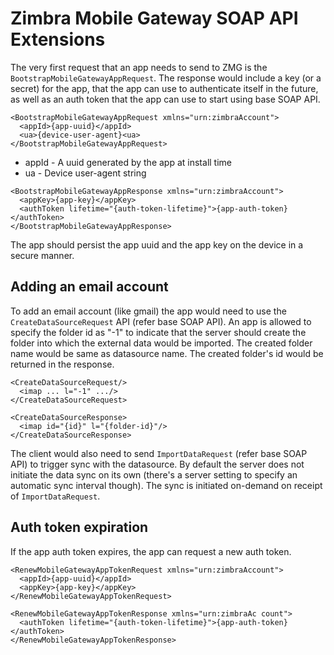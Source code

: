 Zimbra Mobile Gateway SOAP API Extensions
=========================================

The very first request that an app needs to send to ZMG is the `BootstrapMobileGatewayAppRequest`.
The response would include a key (or a secret) for the app, that the app can use to authenticate itself in the future,
as well as an auth token that the app can use to start using base SOAP API.

````
<BootstrapMobileGatewayAppRequest xmlns="urn:zimbraAccount">
  <appId>{app-uuid}</appId>
  <ua>{device-user-agent}<ua>
</BootstrapMobileGatewayAppRequest>
````

  - appId - A uuid generated by the app at install time
  - ua    - Device user-agent string

````
<BootstrapMobileGatewayAppResponse xmlns="urn:zimbraAccount">
  <appKey>{app-key}</appKey>
  <authToken lifetime="{auth-token-lifetime}">{app-auth-token}</authToken>
</BootstrapMobileGatewayAppResponse>
````

The app should persist the app uuid and the app key on the device in a secure manner.

Adding an email account
-----------------------

To add an email account (like gmail) the app would need to use the `CreateDataSourceRequest` API (refer base SOAP API).
An app is allowed to specify the folder id as "-1" to indicate that the server should create the folder into which
the external data would be imported. The created folder name would be same as datasource name. The created folder's id
would be returned in the response.

````
<CreateDataSourceRequest/>
  <imap ... l="-1" .../>
</CreateDataSourceRequest>

<CreateDataSourceResponse>
  <imap id="{id}" l="{folder-id}"/>
</CreateDataSourceResponse>
````

The client would also need to send `ImportDataRequest` (refer base SOAP API) to trigger sync with the datasource.
By default the server does not initiate the data sync on its own (there's a server setting to specify an automatic
sync interval though). The sync is initiated on-demand on receipt of `ImportDataRequest`.

Auth token expiration
---------------------

If the app auth token expires, the app can request a new auth token.

````
<RenewMobileGatewayAppTokenRequest xmlns="urn:zimbraAccount">
  <appId>{app-uuid}</appId>
  <appKey>{app-key}</appKey>
</RenewMobileGatewayAppTokenRequest>

<RenewMobileGatewayAppTokenResponse xmlns="urn:zimbraAc count">
  <authToken lifetime="{auth-token-lifetime}">{app-auth-token}</authToken>
</RenewMobileGatewayAppTokenResponse>
````
